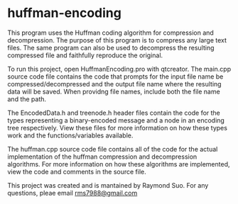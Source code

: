 # huffman-encoding
This program uses the Huffman coding algorithm for compression and decompression. The purpose of this program is to compress any large text files. The same program
can also be used to decompress the resulting compressed file and faithfully reproduce the original.

To run this project, open HuffmanEncoding.pro with qtcreator. 
The main.cpp source code file contains the code that prompts for the input file name be compressed/decompressed and the output file name
where the resulting data will be saved. When providng file names, include both the file name and the path.

The EncodedData.h and treenode.h header files contain the code for the types representing a binary-encoded message and a node in an encoding tree
respectively. View these files for more information on how these types work and the functions/variables available. 

The huffman.cpp source code file contains all of the code for the actual implementation of the huffman compression and decompression algorithms. For more 
information on how these algorithms are implemented, view the code and comments in the source file.

This project was created and is mantained by Raymond Suo. For any questions, pleae email rms7988@gmail.com

